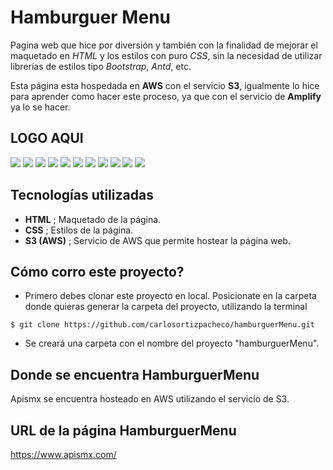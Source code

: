 # Hamburguer Menu

Pagina web que hice por diversión y también con la finalidad de mejorar el maquetado en *HTML* y los estilos con puro *CSS*, sin la necesidad de utilizar librerías de estilos tipo *Bootstrap*, *Antd*, etc.

Esta página esta hospedada en **AWS** con el servicio **S3**, igualmente lo hice para aprender como hacer este proceso, ya que con el servicio de **Amplify** ya lo se hacer.

## **LOGO AQUI**

![](https://img.shields.io/static/v1?label=version&message=0.0.1&color=blue)
![](https://img.shields.io/static/v1?label=responsive&message=true&color=red)
![](https://img.shields.io/static/v1?label=status-webpage&message=100%&color=red)
![](https://img.shields.io/static/v1?label=contributors&message=1&color=green)
![](https://img.shields.io/static/v1?label=designers&message=1&color=green)
![](https://img.shields.io/static/v1?label=programmers&message=1&color=orange)
![](https://img.shields.io/static/v1?label=created-by&message=ch0k0&color=orange)
![](https://img.shields.io/static/v1?label=designer-name&message=ch0k0&color=purple)
![](https://img.shields.io/static/v1?label=programmer-name&message=ch0k0&color=purple)
![](https://img.shields.io/static/v1?label=technologies&message=HTML/CSS/S3&color=purple)
![](https://img.shields.io/static/v1?label=school&message=Udemy/CSS/S3&color=yellowgreen)

## Tecnologías utilizadas
- **HTML** ; Maquetado de la página.
- **CSS** ; Estilos de la página.
- **S3 (AWS)** ; Servicio de AWS que permite hostear la página web.

## Cómo corro este proyecto?
- Primero debes clonar este proyecto en local. Posicionate en la carpeta donde quieras generar la carpeta del proyecto, utilizando la terminal

`$ git clone https://github.com/carlosortizpacheco/hamburguerMenu.git`

- Se creará una carpeta con el nombre del proyecto "hamburguerMenu".

## Donde se encuentra HamburguerMenu

Apismx se encuentra hosteado en AWS utilizando el servicio de S3. 

## URL de la página HamburguerMenu

https://www.apismx.com/
